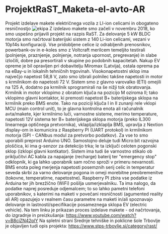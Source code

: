 # ProjektRaST_Maketa-el-avto-AR
Projekt izdelave makete električnega vozila z LI-ion celicami in obogateno resničnostjo
![ekipa](https://www.stps-trbovlje.si/wp-content/uploads/2019/05/TRiii_19_004-1024x802.jpg)
Z izdelavo makete smo začeli v novembru 2018, ko smo uspešno prijavili projekt na razpis RaST. Za delovanje 5 kW BLDC motorja smo načrtoval baterijski sistem z 140 Li-ion celicami, vezani v 10p14s konfiguraciji. Vse pridobljene celice iz odrabljenih prenosnikov, powerbank-ov in e-koles smo z Voltcraft merilcem temeljito testirali (polnjenje, praznjenje, polnjenje, notranja upornost, pregrevanje) in slabe izločili, dobre pa presortirali v skupine po podobnih kapacitetah. Nakup EV opreme je bil opravljen pri dobavitelju Miromax (Latvija), ostala oprema pa na eBay-u in lokalnih tehničnih trgovinah. Visokonapetostni sklop ima največjo napetost 58,8 V, zato smo izbrali polnilec takšne napetosti in motor s krmilnikom do napetosti 72 V. Sistem smo z glavno varovalko (ETI) omejili na 125 A, dodatno pa krmilnik sprogramirali na še nižji tok obratovanja. Krmilnik in motor vklopimo z obratom ključa na pozicijo M oziroma II; tako vklopimo glavni kontaktor, ki premosti napetost B+ baterijskega sklopa na krmilnik preko BMS enote. Tako na poziciji ključa I in II zunanji rele vklopi MCU (main control unit), to je glavna kontrolna enota ali računalnik avta/makete, kjer krmilnimo luči, varnostne sisteme, merimo temperature, napetosti 12V sistema ter B+ baterijskega sklopa motorja (preko IL300 linearnega optičnega pretvornika), vklaplja/izklaplja BMS, upravlja z Nextion display-om in komunicira z Raspberry PI (UART protokol) in krmilnikom motorja (SPI - CANbus modul za pretvorbo podatkov). Za vse to smo uporabili preprost Arduino UNO. Samostojno deluje tudi Micro:bit razvojna ploščica, ki ima g-senzor za detekcijo trka; le ta izključi celoten pogonski sklop (izklopi glavni kontkator). Sistem ima tudi še varnostno stikalo ob priključitvi AC kabla za napajanje (recharge) baterij ter "emergency stop" odklopnik, ki ga lahko uporabnik sam ročno sproži v primeru nevarnosti. BMS enota poleg merjenja napetosti posemznih serij celic in temperatur seveda skrbi za varno delovanje pogona in omeji morebitne preobremenitve (tokovne, temperatirne, napetostne). Raspberry PI zbira vse podatke iz Arduina ter jih brezžično (WiFi) pošilja usmerjevalniku. Ta ima nalogo, da podatke naprej posreduje odjemalcem; to so lahko pametni telefoni uporabnikov, s katerimi na maketi v povečani resničnosti (agumented reality ali AR) opazujejo v realnem času parametre na maketi in/ali spoznavajo delovanje in lastnosti/specifikacije posameznega sklopa EV (electric vehicle). 
Na tem linku je prikazan proces izdelave makete - od načrtovanja, do izgradnje in preizkušanja:
https://www.youtube.com/watch?v=B8ciZN42plY
Na spletni strani Srednje tehniške in poklicne šole Trbovlje je objavljen tudi opis projekta:
https://www.stps-trbovlje.si/category/rast/


